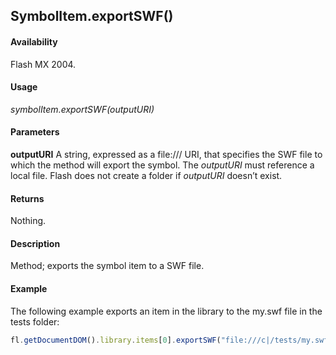 ## SymbolItem.exportSWF()

#### Availability

Flash MX 2004.

#### Usage

*symbolItem.exportSWF(outputURI)*

#### Parameters

**outputURI** A string, expressed as a file:/// URI, that specifies the SWF file to which the method will export the symbol. The *outputURI* must reference a local file. Flash does not create a folder if *outputURI* doesn’t exist.

#### Returns

Nothing.

#### Description

Method; exports the symbol item to a SWF file.

#### Example

The following example exports an item in the library to the my.swf file in the tests folder:

```javascript
fl.getDocumentDOM().library.items[0].exportSWF("file:///c|/tests/my.swf");
```
